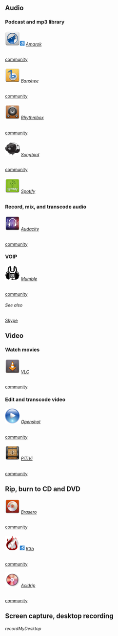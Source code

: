 ## Audio  ##

### Podcast and mp3 library ###

###### ![Amarok][img-amarok]![KDE][badge-kde] [Amarok][homepage-amarok] ######
[community][community-amarok]
###### ![Banshee][img-banshee] [Banshee][homepage-banshee] ######
[community][community-banshee]
###### ![Rhythmbox][img-rhythmbox] [Rhythmbox][homepage-rhythmbox] ######
[community][community-rhythmbox]
###### ![Songbird][img-songbird] [Songbird][homepage-songbird] ######
[community][community-songbird]
###### ![Spotify][img-spotify] [Spotify][homepage-spotify] ######

### Record, mix, and transcode audio ###

###### ![Audacity][img-audacity] [Audacity][homepage-audacity] ######
[community][community-audacity]

### VOIP ###

###### ![Mumble][img-mumble] [Mumble][homepage-mumble] ######

[community][community-mumble]

###### See also ######

[Skype][anchor-skype]

## Video ##

### Watch movies ###

###### ![VLC][img-vlc] [VLC][homepage-vlc] ######

[community][community-vlc]

### Edit and transcode video ###

###### ![Openshot][img-openshot] [Openshot][homepage-openshot] ######

[community][community-openshot]

###### ![PiTiVi][img-pitivi] [PiTiVi][homepage-pitivi] ######

[community][community-pitivi]

## Rip, burn to CD and DVD ##

###### ![Brasero][img-brasero] [Brasero][homepage-brasero] ######
[community][community-brasero]
###### ![K3b][img-k3b]![KDE][badge-kde] [K3b][homepage-k3b] ######
[community][community-k3b]
###### ![Acidrip][img-acidrip] [Acidrip][homepage-acidrip] ######
[community][community-acidrip]

## Screen capture, desktop recording ##

###### recordMyDesktop ######

[anchor-skype]: Messaging#wiki-skype

[badge-kde]: boston.png "KDE"

[community-acidrip]: http://community.linuxmint.com/software/view/acidrip
[community-amarok]: http://community.linuxmint.com/software/view/amarok
[community-audacity]: http://community.linuxmint.com/software/view/audacity
[community-banshee]: http://community.linuxmint.com/software/view/banshee
[community-brasero]: http://community.linuxmint.com/software/view/brasero
[community-k3b]: http://community.linuxmint.com/software/view/k3b
[community-mumble]: http://community.linuxmint.com/software/view/mumble
[community-openshot]: http://community.linuxmint.com/software/view/openshot
[community-pitivi]: http://community.linuxmint.com/software/view/pitivi
[community-rhythmbox]: http://community.linuxmint.com/software/view/rhythmbox
[community-songbird]: http://community.linuxmint.com/software/view/songbird
[community-spotify]: http://community.linuxmint.com/software/view/spotify
[community-vlc]: http://community.linuxmint.com/software/view/vlc

[homepage-acidrip]: http://sourceforge.net/projects/acidrip/ "Acidrip"
[homepage-amarok]: http://amarok.kde.org/ "Amarok"
[homepage-audacity]: http://audacity.sourceforge.net/ "Audacity"
[homepage-banshee]: http://banshee.fm/ "Banshee"
[homepage-brasero]: http://projects.gnome.org/brasero/ "Brasero"
[homepage-k3b]: http://www.k3b.org/ "K3b"
[homepage-mumble]: http://mumble.sourceforge.net/ "Mumble"
[homepage-openshot]: http://www.openshotvideo.com/
[homepage-pitivi]: http://www.pitivi.org/ "PiTiVi"
[homepage-rhythmbox]: http://projects.gnome.org/rhythmbox/ "Rhythmbox"
[homepage-songbird]: http://getsongbird.com/ "Songbird"
[homepage-spotify]: http://www.spotify.com/ "Spotify"
[homepage-vlc]: http://www.videolan.org/vlc/ "VLC"

[img-acidrip]: acidrip.png "Acidrip"
[img-amarok]: amarok.png "Amarok"
[img-audacity]: audacity.png "Audacity"
[img-banshee]: banshee.png "Banshee"
[img-brasero]: brasero.png "Brasero"
[img-k3b]: k3b.png "K3b"
[img-mumble]: mumble.png "Mumble"
[img-openshot]: openshot.png "Openshot"
[img-pitivi]: pitivi.png "Pitivi"
[img-rhythmbox]: rhythmbox.png "Rhythmbox"
[img-songbird]: songbird.png "Songbird"
[img-spotify]: spotify.png "Spotify"
[img-vlc]: vlc.png "VLC"